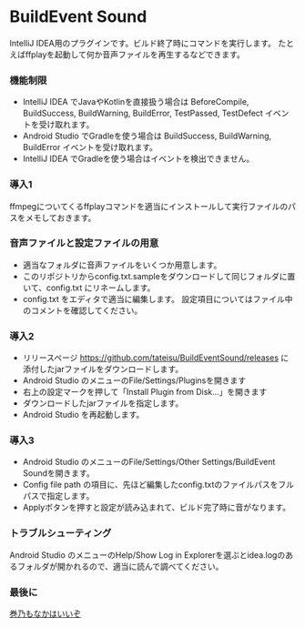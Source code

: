 # BuildEvent Sound
IntelliJ IDEA用のプラグインです。ビルド終了時にコマンドを実行します。
たとえばffplayを起動して何か音声ファイルを再生するなどできます。

### 機能制限
- IntelliJ IDEA でJavaやKotlinを直接扱う場合は BeforeCompile, BuildSuccess, BuildWarning, BuildError, TestPassed, TestDefect イベントを受け取れます。
- Android Studio でGradleを使う場合は BuildSuccess, BuildWarning, BuildError イベントを受け取れます。
- IntelliJ IDEA でGradleを使う場合はイベントを検出できません。

### 導入1
ffmpegについてくるffplayコマンドを適当にインストールして実行ファイルのパスをメモしておきます。

### 音声ファイルと設定ファイルの用意
- 適当なフォルダに音声ファイルをいくつか用意します。
- このリポジトリからconfig.txt.sampleをダウンロードして同じフォルダに置いて、config.txt にリネームします。
- config.txt をエディタで適当に編集します。 設定項目についてはファイル中のコメントを確認してください。

### 導入2
- リリースページ https://github.com/tateisu/BuildEventSound/releases に添付したjarファイルをダウンロードします。
- Android Studio のメニューのFile/Settings/Pluginsを開きます
- 右上の設定マークを押して「Install Plugin from Disk…」を開きます
- ダウンロードしたjarファイルを指定します。
- Android Studio を再起動します。

### 導入3
- Android Studio のメニューのFile/Settings/Other Settings/BuildEvent Soundを開きます。
- Config file path の項目に、先ほど編集したconfig.txtのファイルパスをフルパスで指定します。
- Applyボタンを押すと設定が読み込まれて、ビルド完了時に音がなります。

### トラブルシューティング
Android Studio のメニューのHelp/Show Log in Explorerを選ぶとidea.logのあるフォルダが開かれるので、適当に読んで調べてください。

### 最後に
[巻乃もなかはいいぞ](https://twitter.com/monaka_0_0_7)
